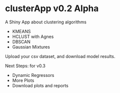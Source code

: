 # clusterApp v0.2 Alpha

A Shiny App about clustering algorithms

- KMEANS 
- HCLUST with Agnes
- DBSCAN
- Gaussian Mixtures

Upload your csv dataset, and download model results.

Next Steps: for v0.3

- Dynamic Regressors
- More Plots 
- Download plots and reports
